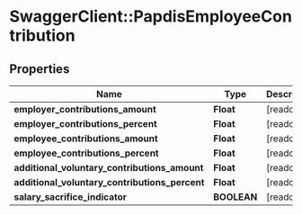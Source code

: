 # SwaggerClient::PapdisEmployeeContribution

## Properties
Name | Type | Description | Notes
------------ | ------------- | ------------- | -------------
**employer_contributions_amount** | **Float** | [readonly] | [optional] 
**employer_contributions_percent** | **Float** | [readonly] | [optional] 
**employee_contributions_amount** | **Float** | [readonly] | [optional] 
**employee_contributions_percent** | **Float** | [readonly] | [optional] 
**additional_voluntary_contributions_amount** | **Float** | [readonly] | [optional] 
**additional_voluntary_contributions_percent** | **Float** | [readonly] | [optional] 
**salary_sacrifice_indicator** | **BOOLEAN** | [readonly] | [optional] 

